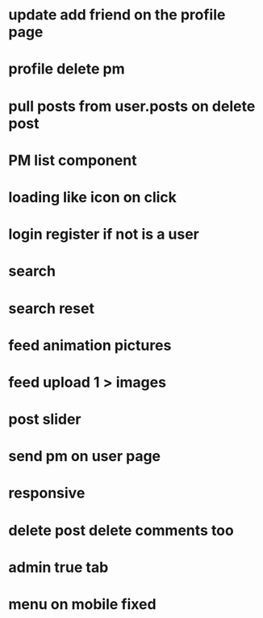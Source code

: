 <!-- # profile friend list \_id of undefined -->

<!-- # banned users -->

<!-- # remove dispatch edit post -->

<!-- # profile posts masonry -->

<!-- # theme -->

<!-- # profile tabs -->

<!-- # profile delete friend ..s -->

<!-- # profile button add/remove -->

# update add friend on the profile page

# profile delete pm

# pull posts from user.posts on delete post

# PM list component

<!-- # logo clickable -->

<!-- # update image on upload -->

<!-- # all update icons -->

<!-- # icons animation -->

<!-- transition: 0.2s ease-in-out; -->

# loading like icon on click

<!-- # logout show posts -->

<!-- # load more -->

<!-- # login/register menu -->

# login register if not is a user

# search

# search reset

<!-- # modal close button -->

# feed animation pictures

# feed upload 1 > images

# post slider

<!-- # css semantic -->

# send pm on user page

# responsive

# delete post delete comments too

# admin true tab

# menu on mobile fixed

<!-- # reset state user on logout -->

<!-- # fix edit post -->
